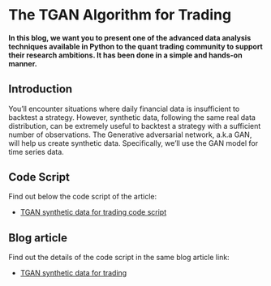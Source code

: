# The TGAN Algorithm for Trading

#### In this blog, we want you to present one of the advanced data analysis techniques available in Python to the quant trading community to support their research ambitions. It has been done in a simple and hands-on manner. 

## Introduction 
You’ll encounter situations where daily financial data is insufficient to backtest a strategy. However, synthetic data, following the same real data distribution, can be extremely useful to backtest a strategy with a sufficient number of observations. The Generative adversarial network, a.k.a GAN, will help us create synthetic data. Specifically, we’ll use the GAN model for time series data.

## Code Script
Find out below the code script of the article:
- [TGAN synthetic data for trading code script](https://github.com/QuantInsti/Algorithmic-Trading-Code-Examples/blob/main/blog_articles/tgan-for-trading/TGAN_for_synthetic_data_in_trading.ipynb)
## Blog article 
Find out the details of the code script in the same blog article link:
- [TGAN synthetic data for trading](https://blog.quantinsti.com/tgan-algorithm-generate-synthetic-data-backtesting-trading-strategies/)
